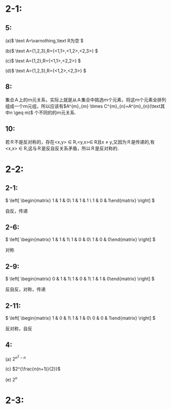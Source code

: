 # 2-1:
## 5:
(a)$
\text A=\varnothing,\text R为空
$

(b)$
\text A=\{1,2,3\},R=\{<1,1>,<1,2>,<2,3>\}
$

(c)$
\text A=\{1,2\},R=\{<1,1>,<2,2>\}
$

(d)$
\text A=\{1,2,3\},R=\{<1,2>,<2,3>\}
$

## 8:
集合Ａ上的ｍ元关系，实际上就是从Ａ集合中挑选ｍ个元素，将这ｍ个元素全排列组成一个ｍ元组，所以应该有$A^{m}_{m} \times C^{m}_{n}=A^{m}_{n}(\text其中n \geq m)$
个不同的的ｍ元关系.

## 10:
若Ｒ不是反对称的，存在\<x,y\> $\in$ R,<y,x>$\in$ R且x $\neq$ y,又因为Ｒ是传递的,有<x,x> $\in$ R,这与Ｒ是反自反关系矛盾，所以Ｒ是反对称的.

# 2-2:
## 2-1:
$
\left[ \begin{matrix} 1 & 1 & 0\\ 1 & 1 & 1 \\ 1 & 0 & 1\end{matrix} \right]
$ 

自反，传递
## 2-6:
$
\left[ \begin{matrix} 1 & 1 & 1\\ 1 & 0 & 0\\ 1 & 0 & 0\end{matrix} \right]
$

对称
## 2-9:
$
\left[ \begin{matrix} 0 & 1 & 1\\ 1 & 0 & 1\\ 1 & 1 & 0\end{matrix} \right]
$

反自反，对称，传递
## 2-11:
$
\left[ \begin{matrix} 1 & 0 & 1\\ 1 & 1 & 0\\ 0 & 0 & 1\end{matrix} \right]
$

反对称，自反

## 4:
(a) $2^{n^2-n}$

(c) $2^{\frac{n(n+1)}{2}}$

(e) $2^n$

# 2-3:
